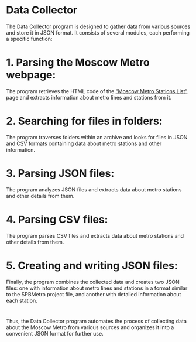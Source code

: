 # Data Collector

The Data Collector program is designed to gather data from various sources and store it in JSON format. It consists of several modules, each performing a specific function:

# 1. Parsing the Moscow Metro webpage:
The program retrieves the HTML code of the ["Moscow Metro Stations List"](https://skillbox-java.github.io/) page and extracts information about metro lines and stations from it.

# 2. Searching for files in folders:
The program traverses folders within an archive and looks for files in JSON and CSV formats containing data about metro stations and other information.
# 3. Parsing JSON files:
The program analyzes JSON files and extracts data about metro stations and other details from them.
# 4. Parsing CSV files:
The program parses CSV files and extracts data about metro stations and other details from them.
# 5. Creating and writing JSON files:

Finally, the program combines the collected data and creates two JSON files: one with information about metro lines and stations in a format similar to the SPBMetro project file, and another with detailed information about each station.
#
Thus, the Data Collector program automates the process of collecting data about the Moscow Metro from various sources and organizes it into a convenient JSON format for further use.
